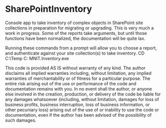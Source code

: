 # SharePointInventory
Console app to take inventory of complex objects in SharePoint site collections in preparation for migrating or upgrading.  This is very much a work in progress.  Some of the reports take arguments, but until those functions have been normalized, the documentation will be quite lax.

Running these commands from a prompt will allow you to choose a report, and authenticate against your site collection(s) to take inventory.
CD C:\Temp
C:
MNIT.Inventory.exe

This code is provided AS IS without warranty of any kind. The author disclaims all implied warranties including, without limitation, any implied warranties of merchantability or of fitness for a particular purpose. The entire risk arising out of the use or performance of the code and documentation remains with you. In no event shall the author, or anyone else involved in the creation, production, or delivery of the code be liable for any damages whatsoever (including, without limitation, damages for loss of business profits, business interruption, loss of business information, or other pecuniary loss) arising out of the use of or inability to use the code or documentation, even if the author has been advised of the possibility of such damages.

